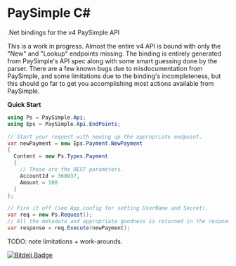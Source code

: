 PaySimple C#
============

.Net bindings for the v4 PaySimple API

This is a work in progress.  Almost the entire v4 API is bound with only the "New" and "Lookup" endpoints missing.  The binding is entirely generated from PaySimple's API spec along with some smart guessing done by the parser.  There are a few known bugs due to misdocumentation from PaySimple, and some limitations due to the binding's incompleteness, but this should go far to get you accomplishing most actions available from PaySimple.

__Quick Start__
```C#
using Ps = PaySimple.Api;
using Eps = PaySimple.Api.EndPoints;

// Start your request with newing up the appropriate endpoint.
var newPayment = new Eps.Payment.NewPayment
{
  Content = new Ps.Types.Payment
  {
    // These are the REST parameters.
    AccountId = 368937,
    Amount = 100
  }
};

// Fire it off (see App.config for setting UserName and Secret).
var req = new Ps.Request();
// All the metadata and appropriate goodness is returned in the response object.
var response = req.Execute(newPayment);
```

TODO: note limitations + work-arounds.

[![Bitdeli Badge](https://d2weczhvl823v0.cloudfront.net/tendrme/PaySimpleCS/trend.png)](https://bitdeli.com/free "Bitdeli Badge")
